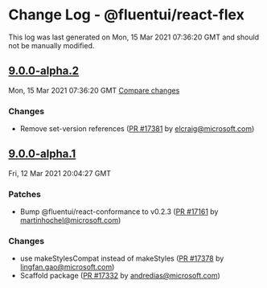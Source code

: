 # Change Log - @fluentui/react-flex

This log was last generated on Mon, 15 Mar 2021 07:36:20 GMT and should not be manually modified.

<!-- Start content -->

## [9.0.0-alpha.2](https://github.com/microsoft/fluentui/tree/@fluentui/react-flex_v9.0.0-alpha.2)

Mon, 15 Mar 2021 07:36:20 GMT 
[Compare changes](https://github.com/microsoft/fluentui/compare/@fluentui/react-flex_v9.0.0-alpha.1..@fluentui/react-flex_v9.0.0-alpha.2)

### Changes

- Remove set-version references ([PR #17381](https://github.com/microsoft/fluentui/pull/17381) by elcraig@microsoft.com)

## [9.0.0-alpha.1](https://github.com/microsoft/fluentui/tree/@fluentui/react-flex_v9.0.0-alpha.1)

Fri, 12 Mar 2021 20:04:27 GMT

### Patches

- Bump @fluentui/react-conformance to v0.2.3 ([PR #17161](https://github.com/microsoft/fluentui/pull/17161) by martinhochel@microsoft.com)

### Changes

- use makeStylesCompat instead of makeStyles ([PR #17378](https://github.com/microsoft/fluentui/pull/17378) by lingfan.gao@microsoft.com)
- Scaffold package ([PR #17332](https://github.com/microsoft/fluentui/pull/17332) by andredias@microsoft.com)

